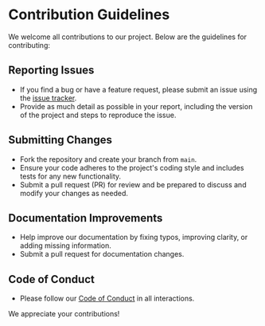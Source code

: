 # Contribution Guidelines

We welcome all contributions to our project. Below are the guidelines for contributing:

## Reporting Issues
- If you find a bug or have a feature request, please submit an issue using the [issue tracker](link-to-issue-tracker).
- Provide as much detail as possible in your report, including the version of the project and steps to reproduce the issue.

## Submitting Changes
- Fork the repository and create your branch from `main`.
- Ensure your code adheres to the project's coding style and includes tests for any new functionality.
- Submit a pull request (PR) for review and be prepared to discuss and modify your changes as needed.

## Documentation Improvements
- Help improve our documentation by fixing typos, improving clarity, or adding missing information.
- Submit a pull request for documentation changes.

## Code of Conduct
- Please follow our [Code of Conduct](link-to-CODE_OF_CONDUCT.md) in all interactions.

We appreciate your contributions!
